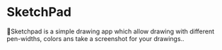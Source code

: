 # SketchPad
🎨Sketchpad is a simple drawing app which allow drawing with different pen-widths, colors ans take a screenshot for your  drawings..
